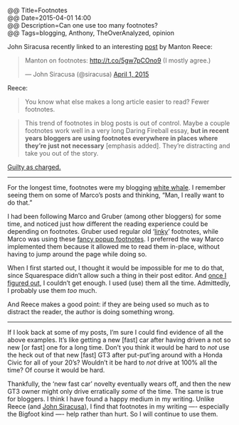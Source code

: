 @@ Title=Footnotes  
@@ Date=2015-04-01 14:00  
@@ Description=Can one use too many footnotes?  
@@ Tags=blogging, Anthony, TheOverAnalyzed, opinion  

John Siracusa recently linked to an interesting [post](http://www.manton.org/2015/03/footnotes.html) by Manton Reece:

<blockquote class="twitter-tweet" lang="en"><p>Manton on footnotes: <a href="http://t.co/5gw7pCOno9">http://t.co/5gw7pCOno9</a> (I mostly agree.)</p>&mdash; John Siracusa (@siracusa) <a href="https://twitter.com/siracusa/status/583316200383492096">April 1, 2015</a></blockquote>
<script async src="//platform.twitter.com/widgets.js" charset="utf-8"></script>

Reece:
>You know what else makes a long article easier to read? Fewer footnotes.

>This trend of footnotes in blog posts is out of control. Maybe a couple footnotes work well in a very long Daring Fireball essay, **but in recent years bloggers are using footnotes everywhere in places where they’re just not necessary** [emphasis added]. They’re distracting and take you out of the story.

[Guilty as charged.](http://www.theoveranalyzed.net/archive?category=posts#fnref:14506) 

<hr class="small" />

For the longest time, footnotes were my blogging [white whale](http://white-whale.urbanup.com/5468452). I remember seeing them on some of Marco’s posts and thinking, “Man, I really want to do that.”

I had been following Marco and Gruber (among other bloggers) for some time, and noticed just how different the reading experience could be depending on footnotes. Gruber used regular old ‘[linky](http://daringfireball.net/2015/03/apple_watch_prelude#fn1-2015-03-07)’ footnotes, while Marco was using these [fancy popup footnotes](http://www.marco.org/2014/12/05/how-overcast-asks-for-reviews#fnref:pxx04GsSg1). I preferred the way Marco implemented them because it allowed me to read them in-place, without having to jump around the page while doing so.  

When I first started out, I thought it would be impossible for me to do that, since Squarespace didn’t allow such a thing in their post editor. And [once I figured out](/2015/1/31/bigfoot-footnotes-in-squarespace), I couldn’t get enough. I used (use) them all the time. Admittedly, I probably use them *too* much. 

And Reece makes a good point: if they are being used so much as to distract the reader, the author is doing something wrong. 

<hr class="small" />

If I look back at some of my posts, I’m sure I could find evidence of all the above examples. It’s like getting a new [fast] car after having driven a not so new [or fast] one for a long time. Don’t you think it would be hard to *not* use the heck out of that new [fast] GT3 after put-put’ing around with a Honda Civic for all of your 20’s? Wouldn’t it be hard to *not* drive at 100% all the time? Of course it would be hard. 

Thankfully, the ‘new fast car’ novelty eventually wears off, and then the new GT3 owner might only drive erratically *some* of the time. The same is true for bloggers. I think I have found a happy medium in my writing. Unlike Reece (and [John Siracusa](http://5by5.tv/hypercritical/23)), I find that footnotes in my writing —- especially the Bigfoot kind —- help rather than hurt. So I will continue to use them.